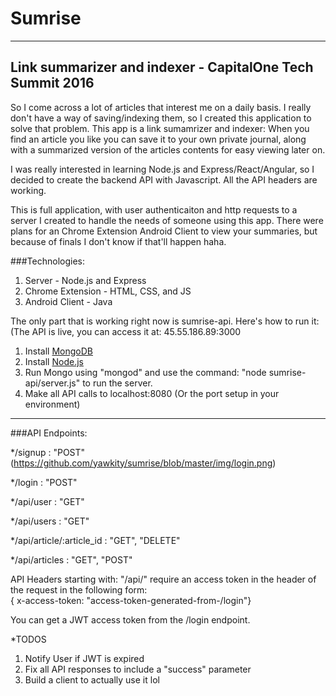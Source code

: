 # Sumrise
---
Link summarizer and indexer - CapitalOne Tech Summit 2016
---
So I come across a lot of articles that interest me on a daily basis. I really don't have a way of saving/indexing them, so I created this application to solve that problem. This app is a link sumamrizer and indexer: When you find an article you like you can save it to your own private journal, along with a summarized version of the articles contents for easy viewing later on.

I was really interested in learning Node.js and Express/React/Angular, so I decided to create the backend API with Javascript. All the API headers are working.

This is full application, with user authenticaiton and http requests to a server I created to handle the needs of someone using this app. There were plans for an Chrome Extension Android Client to view your summaries, but because of finals I don't know if that'll happen haha.

###Technologies:
1. Server - Node.js and Express <br>
2. Chrome Extension - HTML, CSS, and JS <br>
3. Android Client - Java <br>

The only part that is working right now is sumrise-api. Here's how to run it: 
(The API is live, you can access it at: 45.55.186.89:3000


1. Install <a href="https://www.mongodb.org/downloads#production">MongoDB</a>
2. Install <a href="https://nodejs.org/en/download/">Node.js</a>
3. Run Mongo using "mongod" and use the command: "node sumrise-api/server.js" to run the server.
4. Make all API calls to localhost:8080 (Or the port setup in your environment)
<hr>

###API Endpoints:

*/signup : "POST" (https://github.com/yawkity/sumrise/blob/master/img/login.png)

*/login : "POST"

*/api/user : "GET"

*/api/users : "GET"

*/api/article/:article_id : "GET", "DELETE"

*/api/articles : "GET", "POST"

API Headers starting with: "/api/" require an access token in the header of the request in the following form: <br>
{ x-access-token: "access-token-generated-from-/login"} 

You can get a JWT access token from the /login endpoint. 

*TODOS
1. Notify User if JWT is expired
2. Fix all API responses to include a "success" parameter
3. Build a client to actually use it lol
